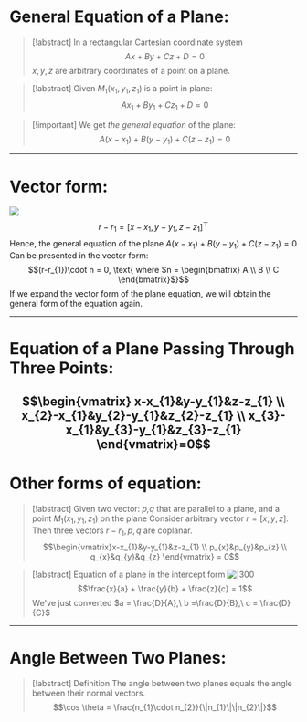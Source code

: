 # General Equation of a Plane:

>[!abstract] In a rectangular Cartesian coordinate system
>$$Ax+By + Cz + D = 0$$
>$x,y,z$ are arbitrary coordinates of a point on a plane.

> [!abstract] Given $M_{1}(x_{1},y_{1},z_{1})$ is a point in plane:
> $$Ax_{1}+By_{1}+Cz_{1} + D = 0$$

>[!important] We get *the general equation* of the plane:
>$$A(x-x_{1}) + B(y-y_{1}) + C(z-z_{1}) = 0$$

---
# Vector form:
![](Pasted%20image%2020241017140250.png)
$$r-r_{1}= [x-x_{1}, y-y_{1}, z-z_{1}]^{\top}$$
Hence, the general equation of the plane $A(x-x_{1}) + B(y-y_{1}) + C(z-z_{1}) = 0$ 
Can be presented in the vector form:
$$(r-r_{1})\cdot n = 0, \text{ where $n = \begin{bmatrix} A \\ B \\ C
\end{bmatrix}$}$$
If we expand the vector form of the plane equation, we will obtain the general form of the equation again.

---
# Equation of a Plane Passing Through Three Points:

$$\begin{vmatrix}
x-x_{1}&y-y_{1}&z-z_{1} \\ x_{2}-x_{1}&y_{2}-y_{1}&z_{2}-z_{1} \\ x_{3}-x_{1}&y_{3}-y_{1}&z_{3}-z_{1}
\end{vmatrix}=0$$
---
# Other forms of equation:

>[!abstract] Given two vector: *p,q* that are parallel to a plane, and a point $M_{1}(x_{1},y_{1},z_{1})$ on the plane
>Consider arbitrary vector $r = [x,y,z]$. Then three vectors $r-r_{1},p,q$ are coplanar.
>$$\begin{vmatrix}x-x_{1}&y-y_{1}&z-z_{1} \\ p_{x}&p_{y}&p_{z} \\ q_{x}&q_{y}&q_{z} 
\end{vmatrix} = 0$$

>[!abstract] Equation of a plane in the intercept form
>![|300](Pasted%20image%2020241019154250.png)
>$$\frac{x}{a} + \frac{y}{b} + \frac{z}{c} = 1$$
>We've just converted $a = \frac{D}{A},\ b =\frac{D}{B},\ c = \frac{D}{C}$

---
# Angle Between Two Planes:

>[!abstract] Definition 
>The angle between two planes equals the angle between their normal vectors.
>$$\cos \theta = \frac{n_{1}\cdot n_{2}}{\|n_{1}\|\|n_{2}\|}$$

